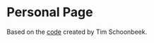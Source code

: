 # Personal Page

Based on the [code](https://github.com/TimSchoonbeek/timschoonbeek.github.io) created by Tim Schoonbeek.
